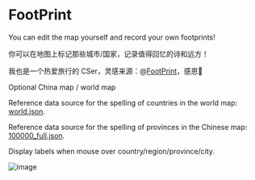 # FootPrint
You can edit the map yourself and record your own footprints!

你可以在地图上标记那些城市/国家，记录值得回忆的诗和远方！

我也是一个热爱旅行的 CSer，灵感来源：@[FootPrint](https://github.com/muyuuuu/FootPrint)，感恩🙏

Optional China map / world map

Reference data source for the spelling of countries in the world map: [world.json](https://raw.githubusercontent.com/apache/echarts-website/asf-site/examples/data/asset/geo/world.json).

Reference data source for the spelling of provinces in the Chinese map: [100000_full.json](https://geo.datav.aliyun.com/areas_v3/bound/100000_full.json).

Display labels when mouse over country/region/province/city.

![image](https://github.com/user-attachments/assets/45290541-2227-4986-9f94-f2d22374099d)
